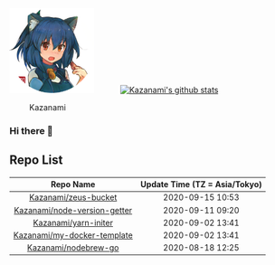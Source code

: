 
<!--<div class="profile_image" align="center">-->
  <!---->
  <!-- trigger -->
  <!--<p> Kazanami </p>-->
<!--</div>-->
<!--![](https://raw.githubusercontent.com/Kazanami/avatar-getter-node/master/Kazanami.png)&emsp;&emsp;&emsp;-->
<img class="profile" src="https://raw.githubusercontent.com/Kazanami/avatar-getter-node/master/Kazanami.png" width="150px">&emsp;&emsp;&emsp;
[![Kazanami's github stats](https://github-readme-stats.vercel.app/api?username=Kazanami&theme=onedark)](https://github.com/anuraghazra/github-readme-stats)
<p style="text-indent: 2.5em">Kazanami</p>

### Hi there 👋

## Repo List
| Repo Name | Update Time (TZ = Asia/Tokyo) |
|:---------:|:-----------:|
|[Kazanami/zeus-bucket](https://github.com/Kazanami/zeus-bucket.git)|2020-09-15 10:53|
|[Kazanami/node-version-getter](https://github.com/Kazanami/node-version-getter.git)|2020-09-11 09:20|
|[Kazanami/yarn-initer](https://github.com/Kazanami/yarn-initer.git)|2020-09-02 13:41|
|[Kazanami/my-docker-template](https://github.com/Kazanami/my-docker-template.git)|2020-09-02 13:41|
|[Kazanami/nodebrew-go](https://github.com/Kazanami/nodebrew-go.git)|2020-08-18 12:25|
<!--
**Kazanami/Kazanami** is a ✨ _special_ ✨ repository because its `README.md` (this file) appears on your GitHub profile.

Here are some ideas to get you started:

- 🔭 I’m currently working on ...
- 🌱 I’m currently learning ...
- 👯 I’m looking to collaborate on ...
- 🤔 I’m looking for help with ...
- 💬 Ask me about ...
- 📫 How to reach me: ...
- 😄 Pronouns: ...
- ⚡ Fun fact: ...
-->
